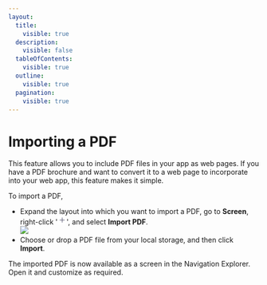 ```yaml
---
layout:
  title:
    visible: true
  description:
    visible: false
  tableOfContents:
    visible: true
  outline:
    visible: true
  pagination:
    visible: true
---
```


# Importing a PDF

This feature allows you to include PDF files in your app as web pages. If you have a PDF brochure and want to convert it to a web page to incorporate into your web app, this feature makes it simple.

To import a PDF,

* Expand the layout into which you want to import a PDF, go to **Screen**, right-click '![](<../../../../.gitbook/assets/image (48).png>)', and select **Import PDF**.\
  ![](<../../../../.gitbook/assets/Import PDF\_Selection (1).png>)
* Choose or drop a PDF file from your local storage, and then click **Import**.

The imported PDF is now available as a screen in the Navigation Explorer. Open it and customize as required.
